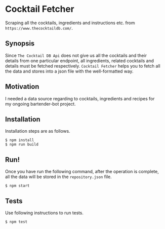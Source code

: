 
# Cocktail Fetcher

Scraping all the cocktails, ingredients and instructions etc. from `https://www.thecocktaildb.com/`.


## Synopsis

Since `The Cocktail DB Api` does not give us all the cocktails and their details from one particular endpoint, all ingredients, related cocktails and details must be fetched respectively. `Cocktail Fetcher` helps you to fetch all the data and stores into a json file with the well-formatted way.

## Motivation

I needed a data source regarding to cocktails, ingredients and recipes for my ongoing bartender-bot project. 

## Installation

Installation steps are as follows.

```
$ npm install
$ npm run build
```

## Run!

Once you have run the following command, after the operation is complete, all the data will be stored in the `repository.json` file.

```
$ npm start
``` 

## Tests

Use following instructions to run tests.

```
$ npm test
```

